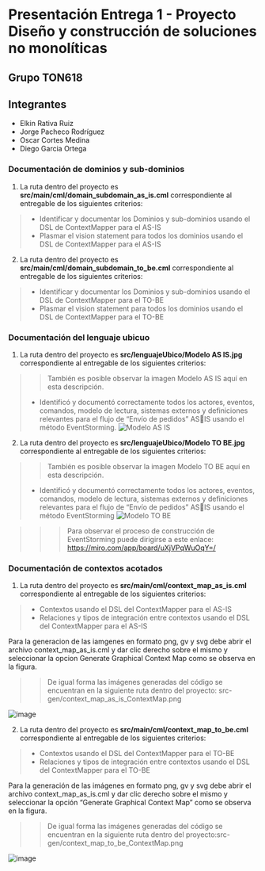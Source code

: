 # Presentación Entrega 1 - Proyecto Diseño y construcción de soluciones no monolíticas

## Grupo TON618

## Integrantes

* Elkin Rativa Ruiz
* Jorge Pacheco Rodríguez
* Oscar Cortes Medina
* Diego Garcia Ortega

### Documentación de dominios y sub-dominios

1. La ruta dentro del proyecto es <b>src/main/cml/domain_subdomain_as_is.cml</b> correspondiente al entregable de los siguientes criterios:
> * Identificar y documentar los Dominios y sub-dominios usando el DSL de ContextMapper para el AS-IS 
> * Plasmar el vision statement para todos los dominios usando el DSL de ContextMapper para el AS-IS

2. La ruta dentro del proyecto es <b>src/main/cml/domain_subdomain_to_be.cml</b> correspondiente al entregable de los siguientes criterios:
> * Identificar y documentar los Dominios y sub-dominios usando el DSL de ContextMapper para el TO-BE 
> * Plasmar el vision statement para todos los dominios usando el DSL de ContextMapper para el TO-BE

### Documentación del lenguaje ubicuo

1. La ruta dentro del proyecto es <b>src/lenguajeUbico/Modelo AS IS.jpg</b> correspondiente al entregable de los siguientes criterios:
>> También es posible observar la imagen Modelo AS IS aquí en esta descripción.
> * Identificó y documentó correctamente todos los actores, eventos, comandos, modelo de lectura, sistemas externos y definiciones relevantes para el flujo de “Envío de pedidos” ASIS usando el método EventStorming.
![Modelo AS IS](https://user-images.githubusercontent.com/78925077/217417892-a29f4feb-c930-4734-b959-618f2228c493.jpg)

2. La ruta dentro del proyecto es <b>src/lenguajeUbico/Modelo TO BE.jpg</b> correspondiente al entregable de los siguientes criterios:
>> También es posible observar la imagen Modelo TO BE aquí en esta descripción.
> * Identificó y documentó correctamente todos los actores, eventos, comandos, modelo de lectura, sistemas externos y definiciones relevantes para el flujo de “Envío de pedidos” ASIS usando el método EventStorming
![Modelo TO BE](https://user-images.githubusercontent.com/78925077/217417993-989ef22e-02af-4adf-acb2-e178673b0d08.jpg)

>>> Para observar el proceso de construcción de EventStorming puede dirigirse a este enlace: https://miro.com/app/board/uXjVPqWuOqY=/

### Documentación de contextos acotados

1. La ruta dentro del proyecto es <b>src/main/cml/context_map_as_is.cml</b> correspondiente al entregable de los siguientes criterios:
> * Contextos usando el DSL del ContextMapper para el AS-IS 
> * Relaciones y tipos de integración entre contextos usando el DSL del ContextMapper para el AS-IS

Para la generacion de las iamgenes en formato png, gv y svg debe abrir el archivo context_map_as_is.cml y dar clic derecho sobre el mismo y seleccionar la opcion Generate Graphical Context Map como se observa en la figura. 
>> De igual forma las imágenes generadas del código se encuentran en la siguiente ruta dentro del proyecto: src-gen/context_map_as_is_ContextMap.png

![image](https://user-images.githubusercontent.com/78925077/217416596-b13f8fbf-0b5b-4458-9517-9585c12de598.png)

2. La ruta dentro del proyecto es <b>src/main/cml/context_map_to_be.cml</b> correspondiente al entregable de los siguientes criterios:
> * Contextos usando el DSL del ContextMapper para el TO-BE
> * Relaciones y tipos de integración entre contextos usando el DSL del ContextMapper para el TO-BE

Para la generación de las imágenes en formato png, gv y svg debe abrir el archivo context_map_as_is.cml y dar clic derecho sobre el mismo y seleccionar la opción “Generate Graphical Context Map” como se observa en la figura.
>> De igual forma las imágenes generadas del código se encuentran en la siguiente ruta dentro del proyecto:src-gen/context_map_to_be_ContextMap.png

![image](https://user-images.githubusercontent.com/78925077/217416596-b13f8fbf-0b5b-4458-9517-9585c12de598.png)

